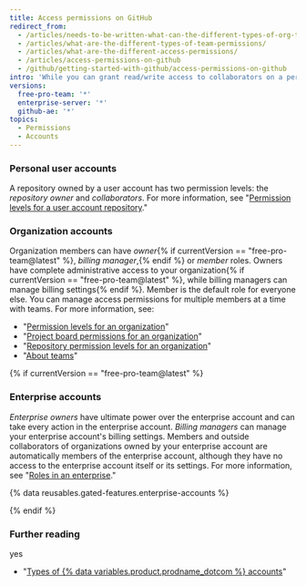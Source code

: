 ```yaml
---
title: Access permissions on GitHub
redirect_from:
  - /articles/needs-to-be-written-what-can-the-different-types-of-org-team-permissions-do/
  - /articles/what-are-the-different-types-of-team-permissions/
  - /articles/what-are-the-different-access-permissions/
  - /articles/access-permissions-on-github
  - /github/getting-started-with-github/access-permissions-on-github
intro: 'While you can grant read/write access to collaborators on a personal repository, members of an organization can have more granular access permissions for the organization''s repositories.'
versions:
  free-pro-team: '*'
  enterprise-server: '*'
  github-ae: '*'
topics:
  - Permissions
  - Accounts
---
```

### Personal user accounts

A repository owned by a user account has two permission levels: the *repository owner* and *collaborators*. For more information, see "[Permission levels for a user account repository](/articles/permission-levels-for-a-user-account-repository)."

### Organization accounts

Organization members can have *owner*{% if currentVersion == "free-pro-team@latest" %}, *billing manager*,{% endif %} or *member* roles. Owners have complete administrative access to your organization{% if currentVersion == "free-pro-team@latest" %}, while billing managers can manage billing settings{% endif %}. Member is the default role for everyone else. You can manage access permissions for multiple members at a time with teams. For more information, see:
- "[Permission levels for an organization](/articles/permission-levels-for-an-organization)"
- "[Project board permissions for an organization](/articles/project-board-permissions-for-an-organization)"
- "[Repository permission levels for an organization](/articles/repository-permission-levels-for-an-organization)"
- "[About teams](/articles/about-teams)"

{% if currentVersion == "free-pro-team@latest" %}

### Enterprise accounts

*Enterprise owners* have ultimate power over the enterprise account and can take every action in the enterprise account. *Billing managers* can manage your enterprise account's billing settings. Members and outside collaborators of organizations owned by your enterprise account are automatically members of the enterprise account, although they have no access to the enterprise account itself or its settings. For more information, see "[Roles in an enterprise](/github/setting-up-and-managing-your-enterprise/roles-in-an-enterprise)."

{% data reusables.gated-features.enterprise-accounts %}

{% endif %}

### Further reading
yes
- "[Types of {% data variables.product.prodname_dotcom %} accounts](/articles/types-of-github-accounts)"
